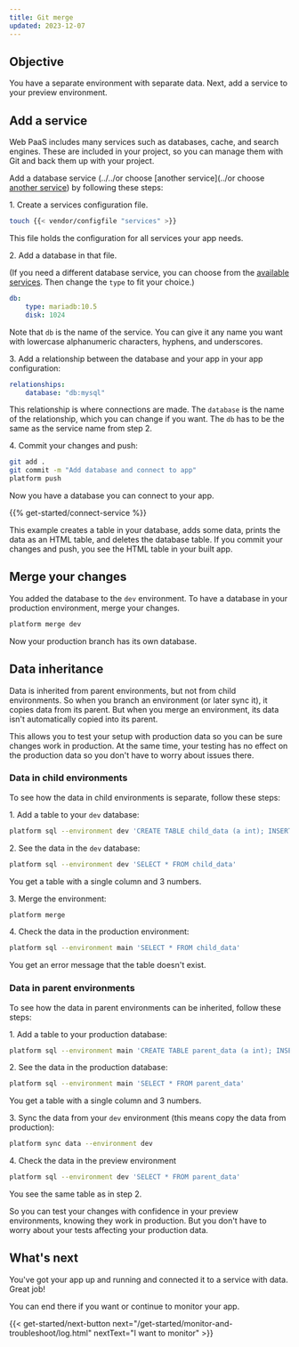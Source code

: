 ```yaml
---
title: Git merge
updated: 2023-12-07
---
```



## Objective  

You have a separate environment with separate data.
Next, add a service to your preview environment.

## Add a service

Web PaaS includes many services such as databases, cache, and search engines.
These are included in your project, so you can manage them with Git and back them up with your project.

Add a database service (../../or choose [another service](../or choose [another service](..-../add-services)) by following these steps:

1\. Create a services configuration file.


```bash
touch {{< vendor/configfile "services" >}}
```

   This file holds the configuration for all services your app needs.

2\. Add a database in that file.

   (If you need a different database service, you can choose from the [available services](../../add-services/_index.md#available-services).
   Then change the `type` to fit your choice.)

```yaml {configFile="services"}
db:
    type: mariadb:10.5
    disk: 1024
```

   Note that `db` is the name of the service.
   You can give it any name you want with lowercase alphanumeric characters, hyphens, and underscores.

3\. Add a relationship between the database and your app in your app configuration:


```yaml 
relationships:
    database: "db:mysql"
```

   This relationship is where connections are made.
   The `database` is the name of the relationship, which you can change if you want.
   The `db` has to be the same as the service name from step 2.

4\. Commit your changes and push:


```bash
git add .
git commit -m "Add database and connect to app"
platform push
```

Now you have a database you can connect to your app.

{{% get-started/connect-service %}}

This example creates a table in your database, adds some data, prints the data as an HTML table,
and deletes the database table.
If you commit your changes and push, you see the HTML table in your built app.

## Merge your changes

You added the database to the `dev` environment.
To have a database in your production environment, merge your changes.

```bash
platform merge dev
```

Now your production branch has its own database.

## Data inheritance

Data is inherited from parent environments, but not from child environments.
So when you branch an environment (or later sync it), it copies data from its parent.
But when you merge an environment, its data isn't automatically copied into its parent.

This allows you to test your setup with production data so you can be sure changes work in production.
At the same time, your testing has no effect on the production data so you don't have to worry about issues there.

### Data in child environments

To see how the data in child environments is separate, follow these steps:

1\. Add a table to your `dev` database:


```bash
platform sql --environment dev 'CREATE TABLE child_data (a int); INSERT INTO child_data(a) VALUES (1), (2), (3);'
```

2\. See the data in the `dev` database:


```bash
platform sql --environment dev 'SELECT * FROM child_data'
```

   You get a table with a single column and 3 numbers.

3\. Merge the environment:


```bash
platform merge
```

4\. Check the data in the production environment:


```bash
platform sql --environment main 'SELECT * FROM child_data'
```

You get an error message that the table doesn't exist.

### Data in parent environments

To see how the data in parent environments can be inherited, follow these steps:

1\. Add a table to your production database:


```bash
platform sql --environment main 'CREATE TABLE parent_data (a int); INSERT INTO parent_data(a) VALUES (1), (2), (3);'
```

2\. See the data in the production database:


```bash
platform sql --environment main 'SELECT * FROM parent_data'
```

   You get a table with a single column and 3 numbers.

3\. Sync the data from your `dev` environment (this means copy the data from production):


```bash
platform sync data --environment dev
```

4\. Check the data in the preview environment


```bash
platform sql --environment dev 'SELECT * FROM parent_data'
```

   You see the same table as in step 2.

So you can test your changes with confidence in your preview environments, knowing they work in production.
But you don't have to worry about your tests affecting your production data.

## What's next

You've got your app up and running and connected it to a service with data.
Great job!

You can end there if you want or continue to monitor your app.

{{< get-started/next-button next="/get-started/monitor-and-troubleshoot/log.html" nextText="I want to monitor" >}}
